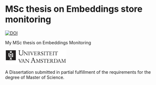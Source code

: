 MSc thesis on Embeddings store monitoring
==========
[![DOI](https://zenodo.org/badge/DOI/110.5281/zenodo.5625651.svg)](https://doi.org/10.5281/zenodo.5625651)

My MSc thesis on Embeddings Monitoring

![](https://raw.githubusercontent.com/theofpa/embeddings-store-thesis/main/images/compacte-logo.jpg)

A Dissertation submitted in partial fulfillment of the requirements for the degree of Master of Science.

